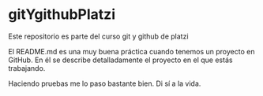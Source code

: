 # gitYgithubPlatzi
Este repositorio es parte del curso git y github de platzi

El README.md es una muy buena práctica cuando tenemos un proyecto en GitHub.
En él se describe detalladamente el proyecto en el que estás trabajando.

Haciendo pruebas me lo paso bastante bien. Di sí a la vida.